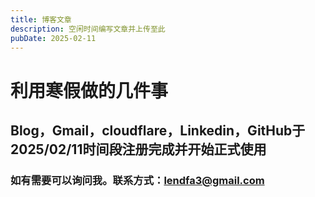 ```yaml
---
title: 博客文章
description: 空闲时间编写文章并上传至此
pubDate: 2025-02-11
---
```


# 利用寒假做的几件事

## Blog，Gmail，cloudflare，Linkedin，GitHub于2025/02/11时间段注册完成并开始正式使用

### 如有需要可以询问我。联系方式：lendfa3@gmail.com